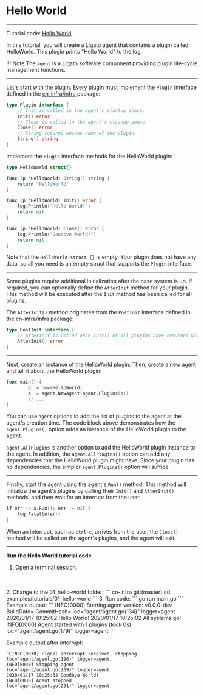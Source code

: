 # Hello World

---

Tutorial code: [Hello World][code-link]

In this tutorial, you will create a Ligato agent that 
contains a plugin called HelloWorld. This plugin prints "Hello World" to the log.

!!! Note
    The `agent` is a Ligato software component providing plugin life-cycle management functions. 

---

Let's start with the plugin. Every plugin must implement the `Plugin` interface
defined in the [cn-infra/infra](https://github.com/ligato/cn-infra/blob/master/infra/infra.go) package:

```go
type Plugin interface {
	// Init is called in the agent`s startup phase.
	Init() error
	// Close is called in the agent`s cleanup phase.
	Close() error
	// String returns unique name of the plugin.
	String() string
}
```

Implement the `Plugin` interface methods for the HelloWorld plugin:

```go
type HelloWorld struct{}

func (p *HelloWorld) String() string {
	return "HelloWorld"
}

func (p *HelloWorld) Init() error {
	log.Println("Hello World!")
	return nil
}

func (p *HelloWorld) Close() error {
	log.Println("Goodbye World!")
	return nil
}
```
Note that the `HelloWorld struct {}` is empty. Your plugin does not 
have any data, so all you need is an empty struct that supports the 
`Plugin` interface.

---

Some plugins require additional initialization after the base system is up. 
If required, you can optionally define the `AfterInit` method for your
plugin. This method will be executed after the `Init` method has been called for
all plugins. 

The `AfterInit()` method originates from the `PostInit` interface
defined in the cn-infra/infra package:

```go
type PostInit interface {
	// AfterInit is called once Init() of all plugins have returned without error.
	AfterInit() error
}
```

---

Next, create an instance of the HelloWorld plugin. Then, create 
a new agent and tell it about the HelloWorld plugin:

```go
func main() {
    	p := new(HelloWorld)    
    	a := agent.NewAgent(agent.Plugins(p))
    	// ...
}
```

You can use `agent` options to add the list of plugins to the agent at the agent's creation time. The code block above demonstrates how the  `agent.Plugins()` option adds an instance of the HelloWorld plugin to the agent.

`agent.AllPlugins` is another option to add the HelloWorld plugin instance to the agent. In addition, the `agent.AllPlugins()` option can add any dependencies that the HelloWorld plugin might have. Since your plugin has no dependencies, the simpler `agent.Plugins()` option will suffice.

---

Finally, start the agent using the agent's `Run()` method. This method will initialize the agent's plugins by calling their `Init()` and `AfterInit()` methods, and then wait for an interrupt from the user.


```go
if err := a.Run(); err != nil {
	log.Fatalln(err)
}
```
When an interrupt, such as `ctrl-c`, arrives from the user, the `Close()` method will be called on the agent's plugins, and the agent will exit.

---

**Run the Hello World tutorial code**

1. Open a terminal session.
<br>
<br>
2. Change to the 01_hello-world folder:
```
cn-infra git:(master) cd examples/tutorials/01_hello-world
```
3. Run code:
```
go run main.go
```
Example output:
```
INFO[0000] Starting agent version: v0.0.0-dev            BuildDate= CommitHash= loc="agent/agent.go(134)" logger=agent
2020/01/17 10:25:02 Hello World!
2020/01/17 10:25:02 All systems go!
INFO[0000] Agent started with 1 plugins (took 0s)        loc="agent/agent.go(179)" logger=agent
```

Example output after interrupt:

```
^CINFO[0030] Signal interrupt received, stopping.          loc="agent/agent.go(196)" logger=agent
INFO[0030] Stopping agent                                loc="agent/agent.go(269)" logger=agent
2020/01/17 10:25:32 Goodbye World!
INFO[0030] Agent stopped                                 loc="agent/agent.go(291)" logger=agent
```

[code-link]: https://github.com/ligato/cn-infra/tree/master/examples/tutorials/01_hello-world